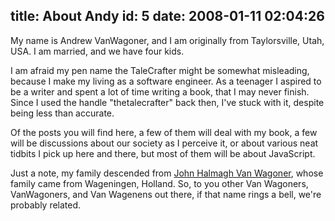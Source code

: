 title: About Andy
id: 5
date: 2008-01-11 02:04:26
---

My name is Andrew VanWagoner, and I am originally from Taylorsville, Utah, USA. I am married, and we have four kids.

I am afraid my pen name the TaleCrafter might be somewhat misleading, because I make my living as a software engineer. As a teenager I aspired to be a writer and spent a lot of time writing a book, that I may never finish. Since I used the handle "thetalecrafter" back then, I've stuck with it, despite being less than accurate.

Of the posts you will find here, a few of them will deal with my book, a few will be discussions about our society as I perceive it, or about various neat tidbits I pick up here and there, but most of them will be about JavaScript.

Just a note, my family descended from [John Halmagh Van Wagoner](http://www.jackandsharensimmons.com/vans/7.htm), whose family came from Wageningen, Holland. So, to you other Van Wagoners, VanWagoners, and Van Wagenens out there, if that name rings a bell, we're probably related.